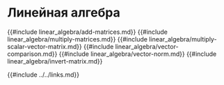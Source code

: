 # Линейная алгебра

{{#include linear_algebra/add-matrices.md}} {{#include linear_algebra/multiply-matrices.md}} {{#include linear_algebra/multiply-scalar-vector-matrix.md}} {{#include linear_algebra/vector-comparison.md}} {{#include linear_algebra/vector-norm.md}} {{#include linear_algebra/invert-matrix.md}}

{{#include ../../links.md}}
